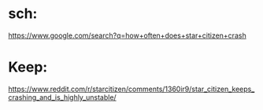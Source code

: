 # sch:
https://www.google.com/search?q=how+often+does+star+citizen+crash

# Keep:
https://www.reddit.com/r/starcitizen/comments/1360ir9/star_citizen_keeps_crashing_and_is_highly_unstable/
